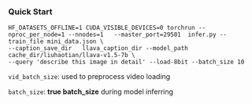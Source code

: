 
### Quick Start  

```
HF_DATASETS_OFFLINE=1 CUDA_VISIBLE_DEVICES=0 torchrun --nproc_per_node=1 --nnodes=1   --master_port=29501  infer.py --train_file mini_data.json \
--caption_save_dir   llava_caption_dir --model_path  cache_dir/liuhaotian/llava-v1.5-7b \
--query 'describe this image in detail' --load-8bit --batch_size 10
```

`vid_batch_size`: used to preprocess video loading

`batch_size`: **true batch_size** during model inferring


